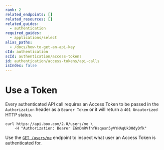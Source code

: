 ```yaml
---
rank: 2
related_endpoints: []
related_resources: []
related_guides:
  - authentication
required_guides:
  - applications/select
alias_paths:
  - /docs/how-to-get-an-api-key
cId: authentication
scId: authentication/access-tokens
id: authentication/access-tokens/api-calls
isIndex: false
---
```

# Use a Token

Every authenticated API call requires an Access Token to be passed in the `Authorization` header as a `Bearer Token` or it will return a `401 Unautorized` HTTP status.

```curl
curl https://api.box.com/2.0/users/me \
    -H "Authorization: Bearer EGmDmRVfhfHsqesn5yVYHAqUkD0dyDfk"
```

<Message>

Use the [`GET /users/me`](endpoint://get-users-id) endpoint to inspect what user an Access Token is authenticated for.

</Message>
